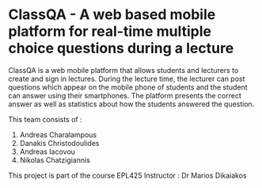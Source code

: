 # ClassQA - A web based mobile platform for real-time multiple choice questions during a lecture

ClassQA is a web mobile platform that allows students and lecturers to create and sign in lectures. During the lecture time, the lecturer can post questions which appear on the mobile phone of students and the student can answer using their smartphones. The platform presents the correct answer as well as statistics about how the students answered the question.

This team consists of : 
1. Andreas Charalampous
2. Danakis Christodoulides
3. Andreas Iacovou
4. Nikolas Chatzigiannis

This project is part of the course EPL425 
Instructor : Dr Marios Dikaiakos

